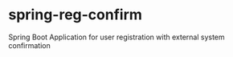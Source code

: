 # spring-reg-confirm
Spring Boot Application for user registration with external system confirmation
